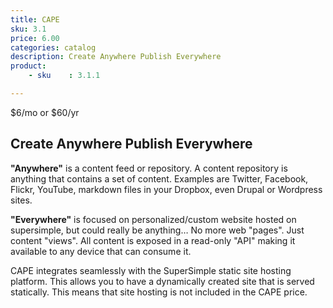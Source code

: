 ```yaml
---
title: CAPE
sku: 3.1
price: 6.00
categories: catalog
description: Create Anywhere Publish Everywhere
product:
    - sku    : 3.1.1

---
```


$6/mo or $60/yr



## Create Anywhere Publish Everywhere

**"Anywhere"** is a content feed or repository. A content repository is anything that contains a set of content. Examples are Twitter, Facebook, Flickr, YouTube, markdown files in your Dropbox, even Drupal or Wordpress sites.

**"Everywhere"** is focused on personalized/custom website hosted on supersimple, but could really be anything… No more web "pages". Just content "views". All content is exposed in a read-only "API" making it available to any device that can consume it.

CAPE integrates seamlessly with the SuperSimple static site hosting platform. This allows you to have a dynamically created site that is served statically. This means that site hosting is not included in the CAPE price.